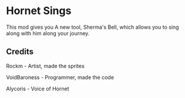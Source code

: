 # Hornet Sings
This mod gives you A new tool, Sherma's Bell, which allows you to sing along with him along your journey.

## Credits
Rockm - Artist, made the sprites

VoidBaroness - Programmer, made the code

Alycoris - Voice of Hornet
